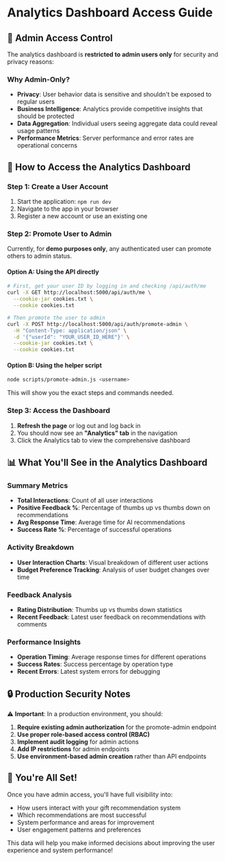 # Analytics Dashboard Access Guide

## 🔐 Admin Access Control

The analytics dashboard is **restricted to admin users only** for security and privacy reasons:

### Why Admin-Only?
- **Privacy**: User behavior data is sensitive and shouldn't be exposed to regular users
- **Business Intelligence**: Analytics provide competitive insights that should be protected  
- **Data Aggregation**: Individual users seeing aggregate data could reveal usage patterns
- **Performance Metrics**: Server performance and error rates are operational concerns

## 🎯 How to Access the Analytics Dashboard

### Step 1: Create a User Account
1. Start the application: `npm run dev`
2. Navigate to the app in your browser
3. Register a new account or use an existing one

### Step 2: Promote User to Admin
Currently, for **demo purposes only**, any authenticated user can promote others to admin status.

#### Option A: Using the API directly
```bash
# First, get your user ID by logging in and checking /api/auth/me
curl -X GET http://localhost:5000/api/auth/me \
  --cookie-jar cookies.txt \
  --cookie cookies.txt

# Then promote the user to admin
curl -X POST http://localhost:5000/api/auth/promote-admin \
  -H "Content-Type: application/json" \
  -d '{"userId": "YOUR_USER_ID_HERE"}' \
  --cookie-jar cookies.txt \
  --cookie cookies.txt
```

#### Option B: Using the helper script
```bash
node scripts/promote-admin.js <username>
```
This will show you the exact steps and commands needed.

### Step 3: Access the Dashboard
1. **Refresh the page** or log out and log back in
2. You should now see an **"Analytics" tab** in the navigation
3. Click the Analytics tab to view the comprehensive dashboard

## 📊 What You'll See in the Analytics Dashboard

### Summary Metrics
- **Total Interactions**: Count of all user interactions
- **Positive Feedback %**: Percentage of thumbs up vs thumbs down on recommendations  
- **Avg Response Time**: Average time for AI recommendations
- **Success Rate %**: Percentage of successful operations

### Activity Breakdown
- **User Interaction Charts**: Visual breakdown of different user actions
- **Budget Preference Tracking**: Analysis of user budget changes over time

### Feedback Analysis  
- **Rating Distribution**: Thumbs up vs thumbs down statistics
- **Recent Feedback**: Latest user feedback on recommendations with comments

### Performance Insights
- **Operation Timing**: Average response times for different operations
- **Success Rates**: Success percentage by operation type  
- **Recent Errors**: Latest system errors for debugging

## 🔒 Production Security Notes

⚠️ **Important**: In a production environment, you should:

1. **Require existing admin authorization** for the promote-admin endpoint
2. **Use proper role-based access control (RBAC)**
3. **Implement audit logging** for admin actions
4. **Add IP restrictions** for admin endpoints
5. **Use environment-based admin creation** rather than API endpoints

## 🎉 You're All Set!

Once you have admin access, you'll have full visibility into:
- How users interact with your gift recommendation system
- Which recommendations are most successful
- System performance and areas for improvement
- User engagement patterns and preferences

This data will help you make informed decisions about improving the user experience and system performance!